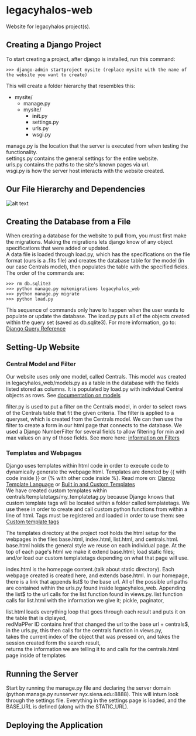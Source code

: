 # legacyhalos-web
Website for legacyhalos project(s).

## Creating a Django Project
To start creating a project, after django is installed, run this command:

    >>> django-admin startproject mysite (replace mysite with the name of the website you want to create)

This will create a folder hierarchy that resembles this:

* mysite/
  * manage.py
  * mysite/
    * __init__.py
    * settings.py
    * urls.py
    * wsgi.py


manage.py is the location that the server is executed from when testing the functionality.  
settings.py contains the general settings for the entire website.  
urls.py contains the paths to the site's known pages via url.  
wsgi.py is how the server host interacts with the website created.

## Our File Hierarchy and Dependencies
![alt text](https://docs.google.com/drawings/d/e/2PACX-1vRLhdgoZOds5w9cVZbfOI25HLPWE3lf5-u6W_XQV3KOqfM8crgQpBGdiFFyqCfh_Ryh_CWbQmKawKJR/pub?w=1337&h=691 "Project Structure Diagram")

## Creating the Database from a File
When creating a database for the website to pull from, you must first make the migrations. Making the migrations lets django know of any object specifications that were added or updated.  
A data file is loaded through load.py, which has the specifications on the file format (ours is a .fits file) and creates the database table for the model (in our case Centrals model), then populates the table with the specified fields.  
The order of the commands are:

    >>> rm db.sqlite3
    >>> python manage.py makemigrations legacyhalos_web
    >>> python manage.py migrate
    >>> python load.py

This sequence of commands only have to happen when the user wants to populate or update the database.
The load.py puts all of the objects created within the query set (saved as db.sqlite3). For more information, go to: [Django Query Reference](https://docs.djangoproject.com/en/2.0/topics/db/queries/)

## Setting-Up Website

### Central Model and Filter
Our website uses only one model, called Centrals. This model was created in legacyhalos_web/models.py as a table in the database with the fields listed stored as columns. It is populated by load.py with individual Central objects as rows. See [documentation on models](https://docs.djangoproject.com/en/2.0/topics/db/models/)

filter.py is used to put a filter on the Centrals model, in order to select rows of the Centrals table that fit the given criteria. The filter is applied to a queryset, which is created from the Centrals model. We can then use the filter to create a form in our html page that connects to the database. We used a Django NumberFilter for several fields to allow filtering for min and max values on any of those fields. See more here: [information on Filters](https://django-filter.readthedocs.io/en/master/ref/filters.html)

### Templates and Webpages

Django uses templates within html code in order to execute code to dynamically generate the webpage html. Templates are denoted by {{ with code inside }} or {% with other code inside %}. Read more on: [Django Template Language](https://docs.djangoproject.com/en/2.0/ref/templates/language/) or [Built in and Custom Templates](https://docs.djangoproject.com/en/2.0/topics/templates/)  
We have created custom templates within centrals/templatetags/my_templatetag.py because Django knows that custom template tags will be located within a folder called templatetags. We use these in order to create and call custom python functions from within a line of html. Tags must be registered and loaded in order to use them: see [Custom template tags](https://docs.djangoproject.com/en/2.1/howto/custom-template-tags/)

The templates directory at the project root holds the html setup for the webpages in the files base.html, index.html, list.html, and centrals.html. base.html holds the general style we reuse on each individual page. At the top of each page's html we make it extend base.html; load static files; and/or load our custom templatetags depending on what that page will use. 


index.html is the homepage content.(talk about static directory). Each webpage created is created here, and extends base.html. In our homepage, there is a link that appends list$ to the base url. All of the possible url paths are contained within the urls.py found inside legacyhalos_web. Appending the list$ to the url calls for the list function found in views.py. 
list function calls for list.html with the information we give it; pickle, paginator,


list.html loads everything loop that goes through each result and puts it on the table that is diplayed,  
redMaPPer ID contains href that changed the url to the base url + centrals$,  
in the urls.py, this then calls for the centrals function in views.py,  
takes the current index of the object that was pressed on, and takes the session created form the search result,  
returns the information we are telling it to and calls for the centrals.html page inside of templates

## Running the Server
Start by running the manage.py file and declaring the server domain (python manage.py runserver nyx.siena.edu:8888).
This will inturn look through the settings file. Everything in the settings page is loaded, and the BASE_URL is defined (along with the STATIC_URL). 

## Deploying the Application

